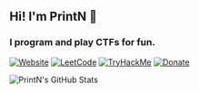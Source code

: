 ## Hi! I'm PrintN 👋 
### I program and play CTFs for fun.

[![Website](https://img.shields.io/badge/Website-000000?style=for-the-badge&logo=Hugo&logoColor=white)](https://printn.github.io)
[![LeetCode](https://img.shields.io/badge/LeetCode-000000?style=for-the-badge&logo=LeetCode&logoColor=white)](https://leetcode.com/u/PrintN)
[![TryHackMe](https://img.shields.io/badge/TryHackMe-000000?style=for-the-badge&logo=TryHackMe&logoColor=white)](https://tryhackme.com/r/p/PrintN)
[![Donate](https://img.shields.io/badge/Donate-000000?style=for-the-badge&logo=Monero&logoColor=white)](https://printn.github.io/donate)

<img src="https://github-readme-stats.vercel.app/api?username=printn&show_icons=true&theme=dark" alt="PrintN's GitHub Stats" />
